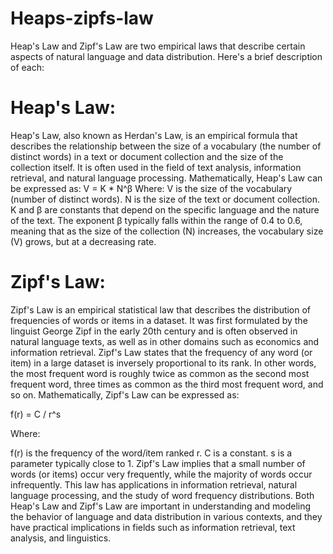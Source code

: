 # Heaps-zipfs-law
Heap's Law and Zipf's Law are two empirical laws that describe certain aspects of natural language and data distribution. Here's a brief description of each:

# Heap's Law:
Heap's Law, also known as Herdan's Law, is an empirical formula that describes the relationship between the size of a vocabulary (the number of distinct words) in a text or document collection and the size of the collection itself.
It is often used in the field of text analysis, information retrieval, and natural language processing.
Mathematically, Heap's Law can be expressed as:
V = K * N^β
Where:
V is the size of the vocabulary (number of distinct words).
N is the size of the text or document collection.
K and β are constants that depend on the specific language and the nature of the text.
The exponent β typically falls within the range of 0.4 to 0.6, meaning that as the size of the collection (N) increases, the vocabulary size (V) grows, but at a decreasing rate.
# Zipf's Law:
Zipf's Law is an empirical statistical law that describes the distribution of frequencies of words or items in a dataset.
It was first formulated by the linguist George Zipf in the early 20th century and is often observed in natural language texts, as well as in other domains such as economics and information retrieval.
Zipf's Law states that the frequency of any word (or item) in a large dataset is inversely proportional to its rank. In other words, the most frequent word is roughly twice as common as the second most frequent word, three times as common as the third most frequent word, and so on.
Mathematically, Zipf's Law can be expressed as:

f(r) = C / r^s

Where:

f(r) is the frequency of the word/item ranked r.
C is a constant.
s is a parameter typically close to 1.
Zipf's Law implies that a small number of words (or items) occur very frequently, while the majority of words occur infrequently.
This law has applications in information retrieval, natural language processing, and the study of word frequency distributions.
Both Heap's Law and Zipf's Law are important in understanding and modeling the behavior of language and data distribution in various contexts, and they have practical implications in fields such as information retrieval, text analysis, and linguistics.
